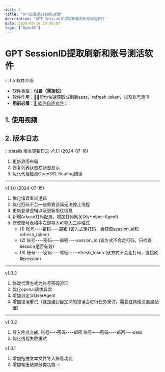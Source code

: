 ```yaml
---
sort: 1
title: "GPT批量提sess和测活"
description: "GPT SessionID提取刷新和账号测活软件"
date: 2024-07-16 23:40:07
tags: ["OpenAI"]
---
```


# GPT SessionID提取刷新和账号测活软件

::: tip 软件介绍
* 软件类型：**付费（需授权）**
* 软件作用：👨‍💻帮你快速获取或刷新sess，refresh_token，以及账号测活
* **用前必看**：[📌 软件自述文件](./soft-used-readme)
:::

## 1. 使用视频

<ClientOnly><ArtPlayer url='https://artplayer.org/assets/sample/video.mp4'/></ClientOnly>

## 2. 版本日志

:::details 版本更新日志
v1.1.1 (2024-07-16)
1. 更新界面布局
2. 修复列表状态栏状态显示 
3. 优化代理检测OpenSSL Routing错误 
---
v1.1.0 (2024-07-15)
1. 优化错误重试逻辑
2. 优化打码平台一些重要错误无法停止线程
3. 更新登录逻辑以及更新指纹信息
4. 新增Arkose打码配置，增加打码网关(XyHelper-Agent)
5. 修改账号表格中右键导入可导入三种格式
    * (1) 账号----密码----邮密 (该方式走打码，会获取session_id和refresh_token)
    * (2) 账号----密码----邮密----session_id (该方式不会走打码，只检查session是否有效)
    * (3) 账号----密码----邮密----refresh_token (该方式不会走打码，直接刷新session)
---
v1.0.3
1. 修改代理方式为账号密码验证
2. 优化openai请求异常
3. 增加自定义UserAgent
4. 增加错误重试（就是遇到自定义的错误会进行任务重试，需要在其他设置里配置）        
---
v1.0.2
1. 导入格式变成: 
    账号----密码----邮密
    账号----密码----邮密----sess
2. 优化线程失败重试

v1.0.1
1. 增加拖拽文本文件导入账号功能
2. 增加输出结果分类功能
:::
